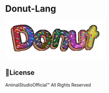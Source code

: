 # Donut-Lang
![](https://github.com/AnimalStudioOfficial/Donut-Lang/blob/main/o-master/examples/Donut-2-23-2022%20(1).gif)



## 📜License
AnimalStudioOfficial™ All Rights Reserved

